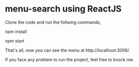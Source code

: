 # menu-search using ReactJS

<!-- ![ChaldalDemo](https://github.com/gsayem/chaldhal-menu-search/blob/master/ChaldalDemo.gif) -->

Clone the code and run the follwing commands,

npm install

npm start

That's all, now you can see the menu at http://localhost:3006/

If you face any problem to run the project, feel free to knock me.
